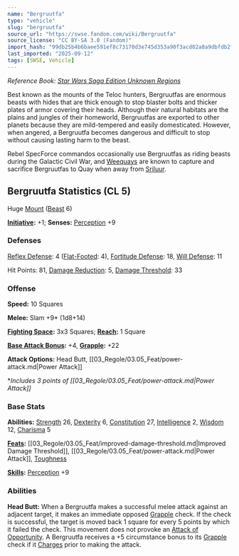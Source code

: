 ```yaml
---
name: "Bergruutfa"
type: "vehicle"
slug: "bergruutfa"
source_url: "https://swse.fandom.com/wiki/Bergruutfa"
source_license: "CC BY-SA 3.0 (Fandom)"
import_hash: "99db25b4b6baee591ef8c73170d3e745d353a90f3acd02a8a9dbfdb2f513fe2b"
last_imported: "2025-09-12"
tags: [SWSE, Vehicle]
---
```

*Reference Book: [Star Wars Saga Edition Unknown Regions](https://swse.fandom.com/wiki/Star_Wars_Saga_Edition_Unknown_Regions)*

Best known as the mounts of the Teloc hunters, Bergruutfas are enormous beasts with hides that are thick enough to stop blaster bolts and thicker plates of armor covering their heads. Although their natural habitats are the plains and jungles of their homeworld, Bergruutfas are exported to other planets because they are mild-tempered and easily domesticated. However, when angered, a Bergruutfa becomes dangerous and difficult to stop without causing lasting harm to the beast.

Rebel SpecForce commandos occasionally use Bergruutfas as riding beasts during the Galactic Civil War, and [Weequays](https://swse.fandom.com/wiki/Weequays) are known to capture and sacrifice Bergruutfas to Quay when away from [Sriluur](https://swse.fandom.com/wiki/Sriluur).

## Bergruutfa Statistics (CL 5)
Huge [Mount](https://swse.fandom.com/wiki/Mount) ([Beast](https://swse.fandom.com/wiki/Beast) 6)

**[Initiative](https://swse.fandom.com/wiki/Initiative):** +1; **Senses:** [Perception](https://swse.fandom.com/wiki/Perception) +9
### Defenses
[Reflex Defense](https://swse.fandom.com/wiki/Reflex_Defense): 4 ([Flat-Footed](https://swse.fandom.com/wiki/Flat-Footed): 4), [Fortitude Defense](https://swse.fandom.com/wiki/Fortitude_Defense): 18, [Will Defense](https://swse.fandom.com/wiki/Will_Defense): 11

Hit Points: 81, [Damage Reduction](https://swse.fandom.com/wiki/Damage_Reduction): 5, [Damage Threshold](https://swse.fandom.com/wiki/Damage_Threshold): 33
### Offense
**Speed:** 10 Squares

**Melee:** Slam +9* (1d8+14)

**[Fighting Space](https://swse.fandom.com/wiki/Fighting_Space):** 3x3 Squares; **[Reach](https://swse.fandom.com/wiki/Reach):** 1 Square

**[Base Attack Bonus](https://swse.fandom.com/wiki/Base_Attack_Bonus):** +4, **[Grapple](https://swse.fandom.com/wiki/Grapple):** +22

**Attack Options:** Head Butt, [[03_Regole/03.05_Feat/power-attack.md|Power Attack]]

**Includes 3 points of [[03_Regole/03.05_Feat/power-attack.md|Power Attack]]*
### Base Stats
**Abilities:** [Strength](https://swse.fandom.com/wiki/Strength) 26, [Dexterity](https://swse.fandom.com/wiki/Dexterity) 6, [Constitution](https://swse.fandom.com/wiki/Constitution) 27, [Intelligence](https://swse.fandom.com/wiki/Intelligence) 2, [Wisdom](https://swse.fandom.com/wiki/Wisdom) 12, [Charisma](https://swse.fandom.com/wiki/Charisma) 5

**[Feats](https://swse.fandom.com/wiki/Feats):** [[03_Regole/03.05_Feat/improved-damage-threshold.md|Improved Damage Threshold]], [[03_Regole/03.05_Feat/power-attack.md|Power Attack]], [Toughness](https://swse.fandom.com/wiki/Toughness)

**[Skills](https://swse.fandom.com/wiki/Skills):** [Perception](https://swse.fandom.com/wiki/Perception) +9
### Abilities
**Head Butt:** When a Bergruutfa makes a successful melee attack against an adjacent target, it makes an immediate opposed [Grapple](https://swse.fandom.com/wiki/Grapple) check. If the check is successful, the target is moved back 1 square for every 5 points by which it failed the check. This movement does not provoke an [Attack of Opportunity](https://swse.fandom.com/wiki/Attack_of_Opportunity). A Bergruutfa receives a +5 circumstance bonus to its [Grapple](https://swse.fandom.com/wiki/Grapple) check if it [Charges](https://swse.fandom.com/wiki/Charges) prior to making the attack.